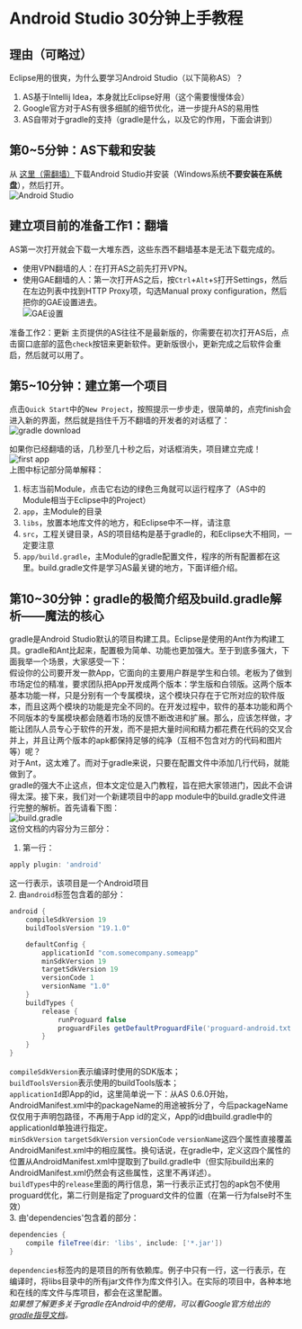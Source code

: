 Android Studio 30分钟上手教程
=====================

理由（可略过）
--------------------
Eclipse用的很爽，为什么要学习Android Studio（以下简称AS）？  
1. AS基于Intellij Idea，本身就比Eclipse好用（这个需要慢慢体会）  
2. Google官方对于AS有很多细腻的细节优化，进一步提升AS的易用性  
3. AS自带对于gradle的支持（gradle是什么，以及它的作用，下面会讲到）  

第0~5分钟：AS下载和安装
---------------
从 [这里（需翻墙）](https://developer.android.com/sdk/installing/studio.html)下载Android Studio并安装（Windows系统**不要安装在系统盘**），然后打开。  
![Android Studio](img_as.png)  

建立项目前的准备工作1：翻墙
----------------------
AS第一次打开就会下载一大堆东西，这些东西不翻墙基本是无法下载完成的。
- 使用VPN翻墙的人：在打开AS之前先打开VPN。
- 使用GAE翻墙的人：第一次打开AS之后，按`Ctrl`+`Alt`+`S`打开Settings，然后在左边列表中找到HTTP Proxy项，勾选Manual proxy configuration，然后把你的GAE设置进去。  
![GAE设置](img_gae.png)  

准备工作2：更新
主页提供的AS往往不是最新版的，你需要在初次打开AS后，点击窗口底部的蓝色`check`按钮来更新软件。更新版很小，更新完成之后软件会重启，然后就可以用了。

第5~10分钟：建立第一个项目
-----------------
点击`Quick Start`中的`New Project`，按照提示一步步走，很简单的，点完finish会进入新的界面，然后就是挡住千万不翻墙的开发者的对话框了：  
![gradle download](img_gradle_download.jpg)  

如果你已经翻墙的话，几秒至几十秒之后，对话框消失，项目建立完成！  
![first app](img_first_app.png)  
上图中标记部分简单解释：
1. 标志当前Module，点击它右边的绿色三角就可以运行程序了（AS中的Module相当于Eclipse中的Project）
2. `app`，主Module的目录
3. `libs`，放置本地库文件的地方，和Eclipse中不一样，请注意
4. `src`，工程关键目录，AS的项目结构是基于gradle的，和Eclipse大不相同，一定要注意
5. `app/build.gradle`，主Module的gradle配置文件，程序的所有配置都在这里。build.gradle文件是学习AS最关键的地方，下面详细介绍。

第10~30分钟：gradle的极简介绍及build.gradle解析——魔法的核心
----------------
gradle是Android Studio默认的项目构建工具。Eclipse是使用的Ant作为构建工具。gradle和Ant比起来，配置极为简单、功能也更加强大。至于到底多强大，下面我举一个场景，大家感受一下：  
假设你的公司要开发一款App，它面向的主要用户群是学生和白领。老板为了做到市场定位的精准，要求团队把App开发成两个版本：学生版和白领版。这两个版本基本功能一样，只是分别有一个专属模块，这个模块只存在于它所对应的软件版本，而且这两个模块的功能是完全不同的。在开发过程中，软件的基本功能和两个不同版本的专属模块都会随着市场的反馈不断改进和扩展。那么，应该怎样做，才能让团队人员专心于软件的开发，而不是把大量时间和精力都花费在代码的交叉合并上，并且让两个版本的apk都保持足够的纯净（互相不包含对方的代码和图片等）呢？  
对于Ant，这太难了。而对于gradle来说，只要在配置文件中添加几行代码，就能做到了。  
gradle的强大不止这点，但本文定位是入门教程，旨在把大家领进门，因此不会讲得太深。接下来，我们对一个新建项目中的app module中的build.gradle文件进行完整的解析。首先请看下图：  
![build.gradle](img_build_gradle.png)  
这份文档的内容分为三部分：  
1. 第一行：
```groovy
apply plugin: 'android'
```
这一行表示，该项目是一个Android项目  
2. 由`android`标签包含着的部分：
```groovy
android {
    compileSdkVersion 19
    buildToolsVersion "19.1.0"

    defaultConfig {
        applicationId "com.somecompany.someapp"
        minSdkVersion 19
        targetSdkVersion 19
        versionCode 1
        versionName "1.0"
    }
    buildTypes {
        release {
            runProguard false
            proguardFiles getDefaultProguardFile('proguard-android.txt'), 'proguard-rules.pro'
        }
    }
}
```
`compileSdkVersion`表示编译时使用的SDK版本；  
`buildToolsVersion`表示使用的buildTools版本；  
`applicationId`即App的id，这里简单说一下：从AS 0.6.0开始，AndroidManifest.xml中的packageName的用途被拆分了，今后packageName仅仅用于声明包路径，不再用于App id的定义，App的id由build.gradle中的applicationId单独进行指定。  
`minSdkVersion` `targetSdkVersion` `versionCode` `versionName`这四个属性直接覆盖AndroidManifest.xml中的相应属性。换句话说，在gradle中，定义这四个属性的位置从AndroidManifest.xml中提取到了build.gradle中（但实际build出来的AndroidManifest.xml仍然会有这些属性，这里不再详述）。  
`buildTypes`中的`release`里面的两行信息，第一行表示正式打包的apk包不使用proguard优化，第二行则是指定了proguard文件的位置（在第一行为false时不生效）  
3. 由'dependencies'包含着的部分：
```groovy
dependencies {
    compile fileTree(dir: 'libs', include: ['*.jar'])
}
```
`dependencies`标签内的是项目的所有依赖库。例子中只有一行，这一行表示，在编译时，将libs目录中的所有jar文件作为库文件引入。在实际的项目中，各种本地和在线的库文件与库项目，都会在这里配置。  
_如果想了解更多关于gradle在Android中的使用，可以看Google官方给出的[gradle指导文档](http://tools.android.com/tech-docs/new-build-system/user-guide)。_
